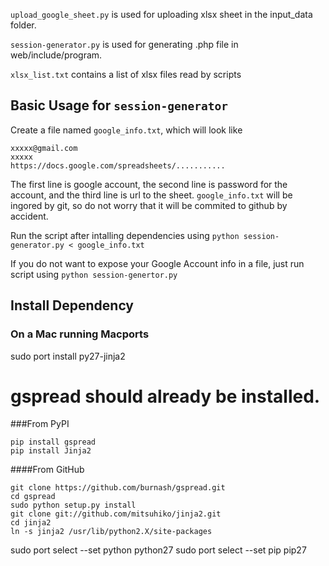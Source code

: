 `upload_google_sheet.py` is used for uploading xlsx sheet in the input_data folder.

`session-generator.py` is used for generating .php file in web/include/program.

`xlsx_list.txt` contains a list of xlsx files read by scripts

## Basic Usage for `session-generator`

Create a file named `google_info.txt`, which will look like
```
xxxxx@gmail.com
xxxxx
https://docs.google.com/spreadsheets/...........
```
The first line is google account, the second line is password for the account, and the third line is url to the sheet.
`google_info.txt` will be ingored by git, so do not worry that it will be commited to github by accident.

Run the script after intalling dependencies using `python session-generator.py < google_info.txt`

If you do not want to expose your Google Account info in a file, just run script using `python session-genertor.py`


## Install Dependency 
### On a Mac running Macports
sudo port install py27-jinja2
# gspread should already be installed.

###From PyPI
```
pip install gspread
pip install Jinja2
```
####From GitHub
```
git clone https://github.com/burnash/gspread.git
cd gspread
sudo python setup.py install
git clone git://github.com/mitsuhiko/jinja2.git
cd jinja2
ln -s jinja2 /usr/lib/python2.X/site-packages
```



sudo port select --set python python27
sudo port select --set pip pip27
